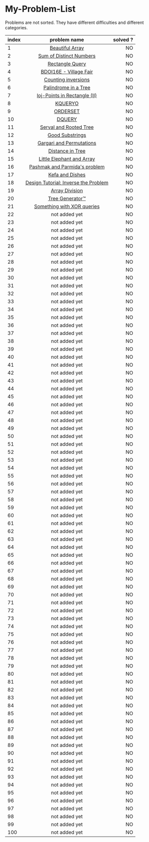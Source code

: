 # My-Problem-List

Problems are not sorted. They have different difficulties and different categories.

| index       | problem name    | solved ?     |
| :------------- | :----------: | -----------: |
|  1 | [Beautiful Array](https://codeforces.com/problemset/problem/1155/D)   | NO    |
|  2 | [Sum of Distinct Numbers](https://www.spoj.com/problems/XXXXXXXX/) | NO |
|  3 | [Rectangle Query](https://www.codechef.com/problems/QRECT) | NO |
|  4 | [BDOI16E - Village Fair](https://www.spoj.com/problems/BDOI16E/) | NO |
|  5 | [Counting inversions](https://www.spoj.com/problems/SWAPS/) | NO |
|  6 | [Palindrome in a Tree](https://www.spoj.com/problems/PLNDTREE/) | NO |
|  7 | [loj-Points in Rectangle (II)](http://lightoj.com/volume_showproblem.php?problem=1267) | NO |
|  8 | [KQUERYO](https://www.spoj.com/problems/KQUERYO/) | NO |
|  9 | [ORDERSET](https://www.spoj.com/problems/ORDERSET/) | NO |
|  10 | [DQUERY](https://www.spoj.com/problems/DQUERY/) | NO |
|  11 | [Serval and Rooted Tree](https://codeforces.com/problemset/problem/1153/D) | NO |
|  12 | [Good Substrings](https://codeforces.com/problemset/problem/271/D) | NO |
|  13 | [Gargari and Permutations](https://codeforces.com/problemset/problem/463/D) | NO |
|  14 | [Distance in Tree](https://codeforces.com/problemset/problem/161/D) | NO |
|  15 | [Little Elephant and Array](https://codeforces.com/problemset/problem/220/B) | NO |
|  16 | [Pashmak and Parmida's problem](https://codeforces.com/problemset/problem/459/D) | NO |
|  17 | [Kefa and Dishes](https://codeforces.com/problemset/problem/580/D) | NO |
|  18 | [Design Tutorial: Inverse the Problem](https://codeforces.com/problemset/problem/472/D) | NO |
|  19 | [Array Division](https://codeforces.com/problemset/problem/808/D) | NO |
|  20 | [Tree Generator™](https://codeforces.com/contest/1149/problem/C) | NO |
|  21 | [Something with XOR queries](https://codeforces.com/problemset/problem/872/D) | NO |
|  22 | not added yet | NO |
|  23 | not added yet | NO |
|  24 | not added yet | NO |
|  25 | not added yet | NO |
|  26 | not added yet | NO |
|  27 | not added yet | NO |
|  28 | not added yet | NO |
|  29 | not added yet | NO |
|  30 | not added yet | NO |
|  31 | not added yet | NO |
|  32 | not added yet | NO |
|  33 | not added yet | NO |
|  34 | not added yet | NO |
|  35 | not added yet | NO |
|  36 | not added yet | NO |
|  37 | not added yet | NO |
|  38 | not added yet | NO |
|  39 | not added yet | NO |
|  40 | not added yet | NO |
|  41 | not added yet | NO |
|  42 | not added yet | NO |
|  43 | not added yet | NO |
|  44 | not added yet | NO |
|  45 | not added yet | NO |
|  46 | not added yet | NO |
|  47 | not added yet | NO |
|  48 | not added yet | NO |
|  49 | not added yet | NO |
|  50 | not added yet | NO |
|  51 | not added yet | NO |
|  52 | not added yet | NO |
|  53 | not added yet | NO |
|  54 | not added yet | NO |
|  55 | not added yet | NO |
|  56 | not added yet | NO |
|  57 | not added yet | NO |
|  58 | not added yet | NO |
|  59 | not added yet | NO |
|  60 | not added yet | NO |
|  61 | not added yet | NO |
|  62 | not added yet | NO |
|  63 | not added yet | NO |
|  64 | not added yet | NO |
|  65 | not added yet | NO |
|  66 | not added yet | NO |
|  67 | not added yet | NO |
|  68 | not added yet | NO |
|  69 | not added yet | NO |
|  70 | not added yet | NO |
|  71 | not added yet | NO |
|  72 | not added yet | NO |
|  73 | not added yet | NO |
|  74 | not added yet | NO |
|  75 | not added yet | NO |
|  76 | not added yet | NO |
|  77 | not added yet | NO |
|  78 | not added yet | NO |
|  79 | not added yet | NO |
|  80 | not added yet | NO |
|  81 | not added yet | NO |
|  82 | not added yet | NO |
|  83 | not added yet | NO |
|  84 | not added yet | NO |
|  85 | not added yet | NO |
|  86 | not added yet | NO |
|  87 | not added yet | NO |
|  88 | not added yet | NO |
|  89 | not added yet | NO |
|  90 | not added yet | NO |
|  91 | not added yet | NO |
|  92 | not added yet | NO |
|  93 | not added yet | NO |
|  94 | not added yet | NO |
|  95 | not added yet | NO |
|  96 | not added yet | NO |
|  97 | not added yet | NO |
|  98 | not added yet | NO |
|  99 | not added yet | NO |
|  100 | not added yet | NO |

